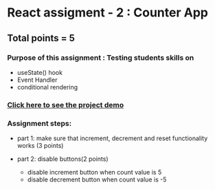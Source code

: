 # React assigment - 2 : Counter App

## Total points = 5

### Purpose of this assignment : Testing students skills on

- useState() hook
- Event Handler
- conditional rendering

### [Click here to see the project demo](https://sparkly-pixie-ff4869.netlify.app/)

### Assignment steps:

- part 1: make sure that increment, decrement and reset functionality works (3 points)
- part 2: disable buttons(2 points)

  - disable increment button when count value is 5
  - disable decrement button when count value is -5
